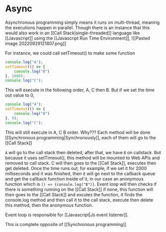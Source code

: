 # Async
Asynchronous programming simply means it runs on multi-thread, meaning the executions happen in parallel. Though there is an instance that this would also work in an [[Call Stack|single-threaded]] language like [[Javascript]] using the [[Javascript Run Time Environment]],
![[Pasted image 20220929121807.png]]

For instance, we could call setTimeout() to make some function 
```js
console.log("A");
setTimeout(() => {
	console.log("B")
}, 2000);
console.log("C");
```

This will execute in the following order, A, C then B. But if we set the time out value to 0,
```js
console.log("A");
setTimeout(() => {
	console.log("B")
}, 0);
console.log("C");
```

This will still execute in A, C B order. Why???
Each method will be done [[Synchronous programming|Synchronously]], each of them will go to the [[Call Stack]]

`A` will go to the call stack then deleted, after that, we have `B` on callstack. But because it uses setTimeout(), this method will be mounted to Web APIs and removed to call stack. C will then goes to the [[Call Stack]], executes then get deleted. Once the time runs out, for example, if we set it for 2000 milliseconds and it was finished, then it will go next to the callback queue and get the callback function inside of it, in our case an anonymous function which is `() => {console.log("B")}`. Event loop will then checks if there is something running on the [[Call Stack]] if none, this function will then goes to the [[Call Stack]] and excutes the function, it finds the console.log method and then call it to the call stack, execute then delete this method, then the anonymous function. 

Event loop is responsible for [[Javascript|Js event listener]].


This is complete opposite of [[Synchronous programming]]
